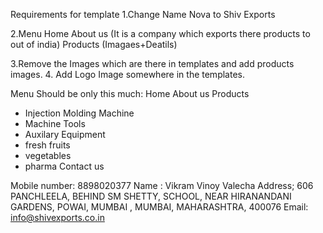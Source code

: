 Requirements for template
1.Change Name Nova to Shiv Exports 

2.Menu
Home
About us (It is a company which exports there products to out of india)
Products (Imagaes+Deatils)

3.Remove the Images which are there in templates and add products images.
4. Add Logo Image somewhere in the templates.

Menu Should be only this much:
Home
About us
Products
- Injection Molding Machine
- Machine Tools
- Auxilary Equipment
- fresh fruits
- vegetables 
-  pharma
Contact us

Mobile number: 8898020377
Name : Vikram Vinoy Valecha
Address; 606 PANCHLEELA, BEHIND SM SHETTY, SCHOOL, NEAR
HIRANANDANI GARDENS, POWAI, MUMBAI , MUMBAI,
MAHARASHTRA, 400076
Email: info@shivexports.co.in
